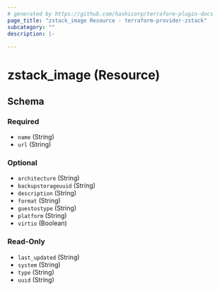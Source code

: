 ```yaml
---
# generated by https://github.com/hashicorp/terraform-plugin-docs
page_title: "zstack_image Resource - terraform-provider-zstack"
subcategory: ""
description: |-
  
---
```


# zstack_image (Resource)





<!-- schema generated by tfplugindocs -->
## Schema

### Required

- `name` (String)
- `url` (String)

### Optional

- `architecture` (String)
- `backupstorageuuid` (String)
- `description` (String)
- `format` (String)
- `guestostype` (String)
- `platform` (String)
- `virtio` (Boolean)

### Read-Only

- `last_updated` (String)
- `system` (String)
- `type` (String)
- `uuid` (String)
